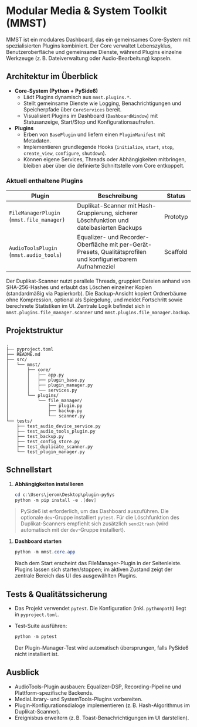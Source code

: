 # Modular Media & System Toolkit (MMST)

MMST ist ein modulares Dashboard, das ein gemeinsames Core-System mit spezialisierten Plugins kombiniert.
Der Core verwaltet Lebenszyklus, Benutzeroberfläche und gemeinsame Dienste, während Plugins einzelne Werkzeuge
(z. B. Dateiverwaltung oder Audio-Bearbeitung) kapseln.

## Architektur im Überblick

- **Core-System (Python + PySide6)**
  - Lädt Plugins dynamisch aus `mmst.plugins.*`.
  - Stellt gemeinsame Dienste wie Logging, Benachrichtigungen und Speicherpfade über `CoreServices` bereit.
  - Visualisiert Plugins im Dashboard (`DashboardWindow`) mit Statusanzeige, Start/Stop und Konfigurationsaufrufen.
- **Plugins**
  - Erben von `BasePlugin` und liefern einen `PluginManifest` mit Metadaten.
  - Implementieren grundlegende Hooks (`initialize`, `start`, `stop`, `create_view`, `configure`, `shutdown`).
  - Können eigene Services, Threads oder Abhängigkeiten mitbringen, bleiben aber über die definierte Schnittstelle
    vom Core entkoppelt.

### Aktuell enthaltene Plugins

| Plugin | Beschreibung | Status |
| ------ | ------------- | ------ |
| `FileManagerPlugin` (`mmst.file_manager`) | Duplikat-Scanner mit Hash-Gruppierung, sicherer Löschfunktion und dateibasierten Backups | Prototyp |
| `AudioToolsPlugin` (`mmst.audio_tools`) | Equalizer- und Recorder-Oberfläche mit per-Gerät-Presets, Qualitätsprofilen und konfigurierbarem Aufnahmeziel | Scaffold |

Der Duplikat-Scanner nutzt parallele Threads, gruppiert Dateien anhand von SHA-256-Hashes und erlaubt das Löschen
einzelner Kopien (standardmäßig via Papierkorb). Die Backup-Ansicht kopiert Ordnerbäume ohne Kompression, optional
als Spiegelung, und meldet Fortschritt sowie berechnete Statistiken im UI. Zentrale Logik befindet sich in
`mmst.plugins.file_manager.scanner` und `mmst.plugins.file_manager.backup`.

## Projektstruktur

```text
.
├── pyproject.toml
├── README.md
├── src/
│   └── mmst/
│       ├── core/
│       │   ├── app.py
│       │   ├── plugin_base.py
│       │   ├── plugin_manager.py
│       │   └── services.py
│       └── plugins/
│           └── file_manager/
│               ├── plugin.py
│               ├── backup.py
│               └── scanner.py
└── tests/
    ├── test_audio_device_service.py
    ├── test_audio_tools_plugin.py
    ├── test_backup.py
    ├── test_config_store.py
    ├── test_duplicate_scanner.py
    └── test_plugin_manager.py
```

## Schnellstart

1. **Abhängigkeiten installieren**

   ```powershell
   cd c:\Users\jerom\Desktop\plugin-pySys
   python -m pip install -e .[dev]
   ```

  > PySide6 ist erforderlich, um das Dashboard auszuführen. Die optionale `dev`-Gruppe installiert `pytest`. Für die
  > Löschfunktion des Duplikat-Scanners empfiehlt sich zusätzlich `send2trash` (wird automatisch mit der `dev`-Gruppe
  > installiert).

1. **Dashboard starten**

   ```powershell
   python -m mmst.core.app
   ```

   Nach dem Start erscheint das FileManager-Plugin in der Seitenleiste. Plugins lassen sich starten/stoppen; im aktiven Zustand
   zeigt der zentrale Bereich das UI des ausgewählten Plugins.

## Tests & Qualitätssicherung

- Das Projekt verwendet `pytest`. Die Konfiguration (inkl. `pythonpath`) liegt in `pyproject.toml`.
- Test-Suite ausführen:

  ```powershell
  python -m pytest
  ```

  Der Plugin-Manager-Test wird automatisch übersprungen, falls PySide6 nicht installiert ist.

## Ausblick

- AudioTools-Plugin ausbauen: Equalizer-DSP, Recording-Pipeline und Plattform-spezifische Backends.
- MediaLibrary- und SystemTools-Plugins vorbereiten.
- Plugin-Konfigurationsdialoge implementieren (z. B. Hash-Algorithmus im Duplikat-Scanner).
- Ereignisbus erweitern (z. B. Toast-Benachrichtigungen im UI darstellen).
